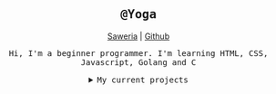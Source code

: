 <div align="center">
  <h2><samp>@Yoga</samp></h2>
  <a href="https://saweria.co/ygaa">Saweria</a> | <a href="https://github.com/yga31">Github</a> <br/>
  <p>
    <samp>Hi, I'm a beginner programmer. I'm learning HTML, CSS, Javascript, Golang and C</samp>
  </p>
  <details>
    <summary><samp>My current projects</samp></summary>
    <samp>1. Luna🌕</samp><br />
  </details>
</div>
